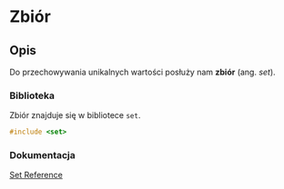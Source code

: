 # Zbiór

## Opis

Do przechowywania unikalnych wartości posłuży nam **zbiór** (ang. _set_).

### Biblioteka

Zbiór znajduje się w bibliotece `set`.

```cpp
#include <set>
```

### Dokumentacja

[Set Reference](https://www.cplusplus.com/reference/set/set/)